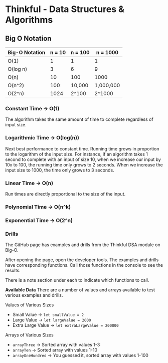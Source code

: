 # Thinkful - Data Structures & Algorithms

## Big O Notation

| Big-O Notation | n = 10 | n = 100 | n = 1000  |
| -------------- | ------ | ------- | --------- |
| O(1)           | 1      | 1       | 1         |
| O(log n)       | 3      | 6       | 9         |
| O(n)           | 10     | 100     | 1000      |
| O(n^2)         | 100    | 10,000  | 1,000,000 |
| O(2^n)         | 1024   | 2^100   | 2^1000    |

### Constant Time -> O(1)

The algorithm takes the same amount of time to complete regardless of input size.

### Logarithmic Time -> O(log(n))

Next best performance to constant time. Running time grows in proportion to the logarithm of the input size. For instance, if an algorithm takes 1 second to complete with an input of size 10, when we increase our input by 10x to 100, the running time only grows to 2 seconds. When we increase the input size to 1000, the time only grows to 3 seconds.

### Linear Time -> O(n)

Run times are directly proportional to the size of the input.

### Polynomial Time -> O(n^k)

### Exponential Time -> O(2^n)

### Drills

The GitHub page has examples and drills from the Thinkful DSA module on Big-O.

After opening the page, open the developer tools. The examples and drills have corresponding functions. Call those functions in the console to see the results.

There is a note section under each to indicate which functions to call.

**Available Data**
There are a number of values and arrays available to test various examples and drills.

Values of Various Sizes

- Small Value -> `let smallValue = 2`
- Large Value -> `let largeValue = 2000`
- Extra Large Value -> `let extraLargeValue = 200000`

Arrays of Various Sizes

- `arrayThree` -> Sorted array with values 1-3
- `arrayTen` -> Sorted array with values 1-10
- `arrayOneHundred` -> You guessed it, sorted array with values 1-100
